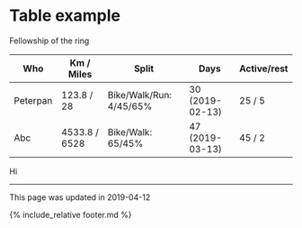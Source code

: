 
# Table example

Fellowship of the ring


| Who | Km / Miles | Split | Days | Active/rest |
|---|---|---|---|---|
|Peterpan| 123.8 / 28 | Bike/Walk/Run: 4/45/65% | 30 (2019-02-13) | 25 / 5 |
|Abc| 4533.8 / 6528 | Bike/Walk: 65/45% | 47 (2019-03-13) | 45 / 2 |


Hi

---
This page was updated in 2019-04-12

{% include_relative footer.md %}
